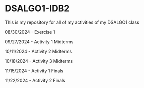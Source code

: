 # DSALGO1-IDB2
This is my repository for all of my activities of my DSALGO1 class

08/30/2024 - Exercise 1

09/27/2024 - Activity 1 Midterms

10/11/2024 - Activity 2 Midterms

10/18/2024 - Activity 3 Midterms

11/15/2024 - Activity 1 Finals

11/22/2024 - Activity 2 Finals
